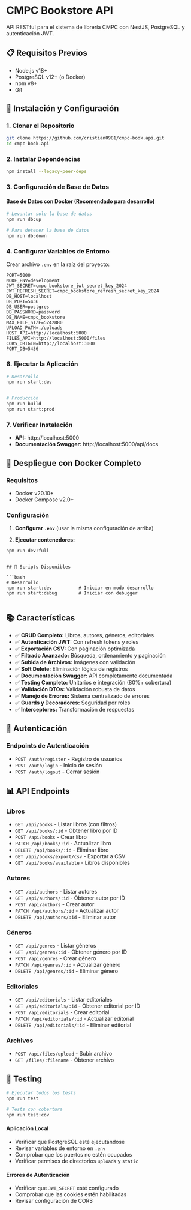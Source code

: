 # CMPC Bookstore API

API RESTful para el sistema de librería CMPC con NestJS, PostgreSQL y autenticación JWT.

## 📋 Requisitos Previos

- Node.js v18+
- PostgreSQL v12+ (o Docker)
- npm v8+
- Git

## 🚀 Instalación y Configuración

### 1. Clonar el Repositorio

```bash
git clone https://github.com/cristian0981/cmpc-book.api.git
cd cmpc-book.api
```

### 2. Instalar Dependencias

```bash
npm install --legacy-peer-deps
```

### 3. Configuración de Base de Datos

####  Base de Datos con Docker (Recomendado para desarrollo)

```bash
# Levantar solo la base de datos
npm run db:up

# Para detener la base de datos
npm run db:down
```



### 4. Configurar Variables de Entorno

Crear archivo `.env` en la raíz del proyecto:

```env
PORT=5000
NODE_ENV=development
JWT_SECRET=cmpc_bookstore_jwt_secret_key_2024
JWT_REFRESH_SECRET=cmpc_bookstore_refresh_secret_key_2024
DB_HOST=localhost
DB_PORT=5436
DB_USER=postgres
DB_PASSWORD=password
DB_NAME=cmpc_bookstore
MAX_FILE_SIZE=5242880
UPLOAD_PATH=./uploads
HOST_API=http://localhost:5000
FILES_API=http://localhost:5000/files
CORS_ORIGIN=http://localhost:3000
PORT_DB=5436
```

### 6. Ejecutar la Aplicación

```bash
# Desarrollo
npm run start:dev


# Producción
npm run build
npm run start:prod
```

### 7. Verificar Instalación

- **API:** http://localhost:5000
- **Documentación Swagger:** http://localhost:5000/api/docs

## 🐳 Despliegue con Docker Completo

### Requisitos
- Docker v20.10+
- Docker Compose v2.0+

### Configuración

1. **Configurar `.env`** (usar la misma configuración de arriba)

2. **Ejecutar contenedores:**
```bash
npm run dev:full
```

```

## 🔧 Scripts Disponibles

```bash
# Desarrollo
npm run start:dev          # Iniciar en modo desarrollo
npm run start:debug        # Iniciar con debugger


```

## 📚 Características

- ✅ **CRUD Completo:** Libros, autores, géneros, editoriales
- ✅ **Autenticación JWT:** Con refresh tokens y roles
- ✅ **Exportación CSV:** Con paginación optimizada
- ✅ **Filtrado Avanzado:** Búsqueda, ordenamiento y paginación
- ✅ **Subida de Archivos:** Imágenes con validación
- ✅ **Soft Delete:** Eliminación lógica de registros
- ✅ **Documentación Swagger:** API completamente documentada
- ✅ **Testing Completo:** Unitarios e integración (80%+ cobertura)
- ✅ **Validación DTOs:** Validación robusta de datos
- ✅ **Manejo de Errores:** Sistema centralizado de errores
- ✅ **Guards y Decoradores:** Seguridad por roles
- ✅ **Interceptores:** Transformación de respuestas

## 🔐 Autenticación

### Endpoints de Autenticación

- `POST /auth/register` - Registro de usuarios
- `POST /auth/login` - Inicio de sesión
- `POST /auth/logout` - Cerrar sesión


## 📊 API Endpoints

### Libros
- `GET /api/books` - Listar libros (con filtros)
- `GET /api/books/:id` - Obtener libro por ID
- `POST /api/books` - Crear libro
- `PATCH /api/books/:id` - Actualizar libro
- `DELETE /api/books/:id` - Eliminar libro
- `GET /api/books/export/csv` - Exportar a CSV
- `GET /api/books/available` - Libros disponibles

### Autores
- `GET /api/authors` - Listar autores
- `GET /api/authors/:id` - Obtener autor por ID
- `POST /api/authors` - Crear autor
- `PATCH /api/authors/:id` - Actualizar autor
- `DELETE /api/authors/:id` - Eliminar autor

### Géneros
- `GET /api/genres` - Listar géneros
- `GET /api/genres/:id` - Obtener género por ID
- `POST /api/genres` - Crear género
- `PATCH /api/genres/:id` - Actualizar género
- `DELETE /api/genres/:id` - Eliminar género

### Editoriales
- `GET /api/editorials` - Listar editoriales
- `GET /api/editorials/:id` - Obtener editorial por ID
- `POST /api/editorials` - Crear editorial
- `PATCH /api/editorials/:id` - Actualizar editorial
- `DELETE /api/editorials/:id` - Eliminar editorial

### Archivos
- `POST /api/files/upload` - Subir archivo
- `GET /files/:filename` - Obtener archivo

## 🧪 Testing

```bash
# Ejecutar todos los tests
npm run test

# Tests con cobertura
npm run test:cov

```


#### Aplicación Local
- Verificar que PostgreSQL esté ejecutándose
- Revisar variables de entorno en `.env`
- Comprobar que los puertos no estén ocupados
- Verificar permisos de directorios `uploads` y `static`

#### Errores de Autenticación
- Verificar que `JWT_SECRET` esté configurado
- Comprobar que las cookies estén habilitadas
- Revisar configuración de CORS
